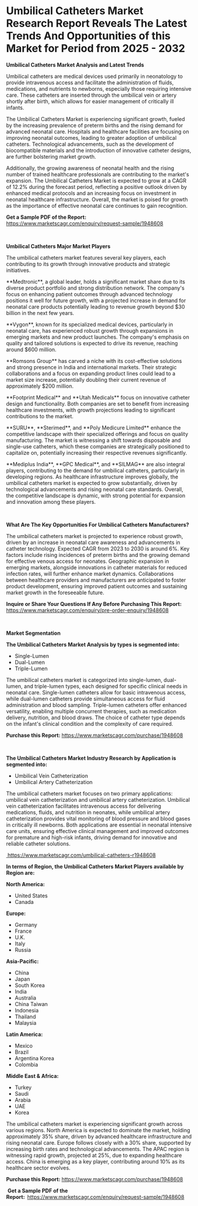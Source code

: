 <p><h1>Umbilical Catheters Market Research Report Reveals The Latest Trends And Opportunities of this Market for Period from 2025 - 2032</h1></p><p><strong>Umbilical Catheters Market Analysis and Latest Trends</strong></p>
<p><p>Umbilical catheters are medical devices used primarily in neonatology to provide intravenous access and facilitate the administration of fluids, medications, and nutrients to newborns, especially those requiring intensive care. These catheters are inserted through the umbilical vein or artery shortly after birth, which allows for easier management of critically ill infants.</p><p>The Umbilical Catheters Market is experiencing significant growth, fueled by the increasing prevalence of preterm births and the rising demand for advanced neonatal care. Hospitals and healthcare facilities are focusing on improving neonatal outcomes, leading to greater adoption of umbilical catheters. Technological advancements, such as the development of biocompatible materials and the introduction of innovative catheter designs, are further bolstering market growth. </p><p>Additionally, the growing awareness of neonatal health and the rising number of trained healthcare professionals are contributing to the market's expansion. The Umbilical Catheters Market is expected to grow at a CAGR of 12.2% during the forecast period, reflecting a positive outlook driven by enhanced medical protocols and an increasing focus on investment in neonatal healthcare infrastructure. Overall, the market is poised for growth as the importance of effective neonatal care continues to gain recognition.</p></p>
<p><strong>Get a Sample PDF of the Report:&nbsp;</strong> <a href="https://www.marketscagr.com/enquiry/request-sample/1948608?utm_campaign=3289&utm_medium=2&utm_source=Github&utm_content=ia&utm_term=13042025&utm_id=umbilical-catheters">https://www.marketscagr.com/enquiry/request-sample/1948608</a></p>
<p>&nbsp;</p>
<p><strong>Umbilical Catheters Major Market Players</strong></p>
<p><p>The umbilical catheters market features several key players, each contributing to its growth through innovative products and strategic initiatives. </p><p>**Medtronic**, a global leader, holds a significant market share due to its diverse product portfolio and strong distribution network. The company's focus on enhancing patient outcomes through advanced technology positions it well for future growth, with a projected increase in demand for neonatal care products potentially leading to revenue growth beyond $30 billion in the next few years.</p><p>**Vygon**, known for its specialized medical devices, particularly in neonatal care, has experienced robust growth through expansions in emerging markets and new product launches. The company's emphasis on quality and tailored solutions is expected to drive its revenue, reaching around $600 million.</p><p>**Romsons Group** has carved a niche with its cost-effective solutions and strong presence in India and international markets. Their strategic collaborations and a focus on expanding product lines could lead to a market size increase, potentially doubling their current revenue of approximately $200 million.</p><p>**Footprint Medical** and **Utah Medicals** focus on innovative catheter design and functionality. Both companies are set to benefit from increasing healthcare investments, with growth projections leading to significant contributions to the market.</p><p>**SURU**, **Sterimed**, and **Poly Medicure Limited** enhance the competitive landscape with their specialized offerings and focus on quality manufacturing. The market is witnessing a shift towards disposable and single-use catheters, which these companies are strategically positioned to capitalize on, potentially increasing their respective revenues significantly.</p><p>**Mediplus India**, **GPC Medical**, and **SILMAG** are also integral players, contributing to the demand for umbilical catheters, particularly in developing regions. As healthcare infrastructure improves globally, the umbilical catheters market is expected to grow substantially, driven by technological advancements and rising neonatal care standards. Overall, the competitive landscape is dynamic, with strong potential for expansion and innovation among these players.</p></p>
<p>&nbsp;</p>
<p><strong>What Are The Key Opportunities For Umbilical Catheters Manufacturers?</strong></p>
<p><p>The umbilical catheters market is projected to experience robust growth, driven by an increase in neonatal care awareness and advancements in catheter technology. Expected CAGR from 2023 to 2030 is around 6%. Key factors include rising incidences of preterm births and the growing demand for effective venous access for neonates. Geographic expansion in emerging markets, alongside innovations in catheter materials for reduced infection rates, will further enhance market dynamics. Collaborations between healthcare providers and manufacturers are anticipated to foster product development, ensuring improved patient outcomes and sustaining market growth in the foreseeable future.</p></p>
<p><strong>Inquire or Share Your Questions If Any Before Purchasing This Report:</strong> <a href="https://www.marketscagr.com/enquiry/pre-order-enquiry/1948608?utm_campaign=3289&utm_medium=2&utm_source=Github&utm_content=ia&utm_term=13042025&utm_id=umbilical-catheters">https://www.marketscagr.com/enquiry/pre-order-enquiry/1948608</a></p>
<p>&nbsp;</p>
<p><strong>Market Segmentation</strong></p>
<p><strong>The Umbilical Catheters Market Analysis by types is segmented into:</strong></p>
<p><ul><li>Single-Lumen</li><li>Dual-Lumen</li><li>Triple-Lumen</li></ul></p>
<p><p>The umbilical catheters market is categorized into single-lumen, dual-lumen, and triple-lumen types, each designed for specific clinical needs in neonatal care. Single-lumen catheters allow for basic intravenous access, while dual-lumen catheters provide simultaneous access for fluid administration and blood sampling. Triple-lumen catheters offer enhanced versatility, enabling multiple concurrent therapies, such as medication delivery, nutrition, and blood draws. The choice of catheter type depends on the infant's clinical condition and the complexity of care required.</p></p>
<p><strong>Purchase this Report:&nbsp;</strong><a href="https://www.marketscagr.com/purchase/1948608?utm_campaign=3289&utm_medium=2&utm_source=Github&utm_content=ia&utm_term=13042025&utm_id=umbilical-catheters">https://www.marketscagr.com/purchase/1948608</a></p>
<p>&nbsp;</p>
<p><strong>The Umbilical Catheters Market Industry Research by Application is segmented into:</strong></p>
<p><ul><li>Umbilical Vein Catheterization</li><li>Umbilical Artery Catheterization</li></ul></p>
<p><p>The umbilical catheters market focuses on two primary applications: umbilical vein catheterization and umbilical artery catheterization. Umbilical vein catheterization facilitates intravenous access for delivering medications, fluids, and nutrition in neonates, while umbilical artery catheterization provides vital monitoring of blood pressure and blood gases in critically ill newborns. Both applications are essential in neonatal intensive care units, ensuring effective clinical management and improved outcomes for premature and high-risk infants, driving demand for innovative and reliable catheter solutions.</p></p>
<p><a href="https://www.marketscagr.com/umbilical-catheters-r1948608?utm_campaign=3289&utm_medium=2&utm_source=Github&utm_content=ia&utm_term=13042025&utm_id=umbilical-catheters">&nbsp;https://www.marketscagr.com/umbilical-catheters-r1948608</a></p>
<p><strong>In terms of Region, the Umbilical Catheters Market Players available by Region are:</strong></p>
<p>
    <p> <strong> North America: </strong>
        <ul>
            <li>United States</li>
            <li>Canada</li>
        </ul>
        </p> 
    <p> <strong> Europe: </strong>
        <ul>
            <li>Germany</li>
            <li>France</li>
            <li>U.K.</li>
            <li>Italy</li>
            <li>Russia</li>
        </ul>
        </p> 
    <p> <strong> Asia-Pacific: </strong>
        <ul>
            <li>China</li>
            <li>Japan</li>
            <li>South Korea</li>
            <li>India</li>
            <li>Australia</li>
            <li>China Taiwan</li>
            <li>Indonesia</li>
            <li>Thailand</li>
            <li>Malaysia</li>
        </ul>
        </p> 
    <p> <strong> Latin America: </strong>
        <ul>
            <li>Mexico</li>
            <li>Brazil</li>
            <li>Argentina Korea</li>
            <li>Colombia</li>
        </ul>
        </p> 
    <p> <strong> Middle East & Africa: </strong>
        <ul>
            <li>Turkey</li>
            <li>Saudi</li>
            <li>Arabia</li>
            <li>UAE</li>
            <li>Korea</li>
        </ul>
    </p>
    </p>
<p><p>The umbilical catheters market is experiencing significant growth across various regions. North America is expected to dominate the market, holding approximately 35% share, driven by advanced healthcare infrastructure and rising neonatal care. Europe follows closely with a 30% share, supported by increasing birth rates and technological advancements. The APAC region is witnessing rapid growth, projected at 25%, due to expanding healthcare access. China is emerging as a key player, contributing around 10% as its healthcare sector evolves.</p></p>
<p><strong>Purchase this Report: </strong><a href="https://www.marketscagr.com/purchase/1948608?utm_campaign=3289&utm_medium=2&utm_source=Github&utm_content=ia&utm_term=13042025&utm_id=umbilical-catheters">https://www.marketscagr.com/purchase/1948608</a></p>
<p>&nbsp;<strong>Get a Sample PDF of the Report:&nbsp;&nbsp;</strong><a href="https://www.marketscagr.com/enquiry/request-sample/1948608?utm_campaign=3289&utm_medium=2&utm_source=Github&utm_content=ia&utm_term=13042025&utm_id=umbilical-catheters">https://www.marketscagr.com/enquiry/request-sample/1948608</a></p>
<p><strong></strong></p>
<p><p></p><p></p><p></p></p>
